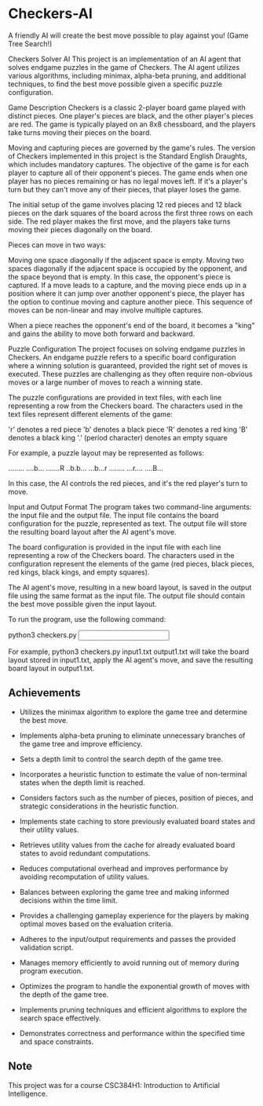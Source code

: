 # Checkers-AI
A friendly AI will create the best move possible to play against you! (Game Tree Search!)

Checkers Solver AI
This project is an implementation of an AI agent that solves endgame puzzles in the game of Checkers. The AI agent utilizes various algorithms, including minimax, alpha-beta pruning, and additional techniques, to find the best move possible given a specific puzzle configuration.

Game Description
Checkers is a classic 2-player board game played with distinct pieces. One player's pieces are black, and the other player's pieces are red. The game is typically played on an 8x8 chessboard, and the players take turns moving their pieces on the board.

Moving and capturing pieces are governed by the game's rules. The version of Checkers implemented in this project is the Standard English Draughts, which includes mandatory captures. The objective of the game is for each player to capture all of their opponent's pieces. The game ends when one player has no pieces remaining or has no legal moves left. If it's a player's turn but they can't move any of their pieces, that player loses the game.

The initial setup of the game involves placing 12 red pieces and 12 black pieces on the dark squares of the board across the first three rows on each side. The red player makes the first move, and the players take turns moving their pieces diagonally on the board.

Pieces can move in two ways:

Moving one space diagonally if the adjacent space is empty.
Moving two spaces diagonally if the adjacent space is occupied by the opponent, and the space beyond that is empty. In this case, the opponent's piece is captured.
If a move leads to a capture, and the moving piece ends up in a position where it can jump over another opponent's piece, the player has the option to continue moving and capture another piece. This sequence of moves can be non-linear and may involve multiple captures.

When a piece reaches the opponent's end of the board, it becomes a "king" and gains the ability to move both forward and backward.

Puzzle Configuration
The project focuses on solving endgame puzzles in Checkers. An endgame puzzle refers to a specific board configuration where a winning solution is guaranteed, provided the right set of moves is executed. These puzzles are challenging as they often require non-obvious moves or a large number of moves to reach a winning state.

The puzzle configurations are provided in text files, with each line representing a row from the Checkers board. The characters used in the text files represent different elements of the game:

'r' denotes a red piece
'b' denotes a black piece
'R' denotes a red king
'B' denotes a black king
'.' (period character) denotes an empty square

For example, a puzzle layout may be represented as follows:

........
....b...
.......R
..b.b...
...b...r
........
...r....
....B...

In this case, the AI controls the red pieces, and it's the red player's turn to move.

Input and Output Format
The program takes two command-line arguments: the input file and the output file. The input file contains the board configuration for the puzzle, represented as text. The output file will store the resulting board layout after the AI agent's move.

The board configuration is provided in the input file with each line representing a row of the Checkers board. The characters used in the configuration represent the elements of the game (red pieces, black pieces, red kings, black kings, and empty squares).

The AI agent's move, resulting in a new board layout, is saved in the output file using the same format as the input file. The output file should contain the best move possible given the input layout.

To run the program, use the following command:

python3 checkers.py <input file> <output file>

For example, python3 checkers.py input1.txt output1.txt will take the board layout stored in input1.txt, apply the AI agent's move, and save the resulting board layout in output1.txt.

## Achievements

- Utilizes the minimax algorithm to explore the game tree and determine the best move.

- Implements alpha-beta pruning to eliminate unnecessary branches of the game tree and improve efficiency.

- Sets a depth limit to control the search depth of the game tree.

- Incorporates a heuristic function to estimate the value of non-terminal states when the depth limit is reached.

- Considers factors such as the number of pieces, position of pieces, and strategic considerations in the heuristic function.

- Implements state caching to store previously evaluated board states and their utility values.

- Retrieves utility values from the cache for already evaluated board states to avoid redundant computations.

- Reduces computational overhead and improves performance by avoiding recomputation of utility values.

- Balances between exploring the game tree and making informed decisions within the time limit.

- Provides a challenging gameplay experience for the players by making optimal moves based on the evaluation criteria.

- Adheres to the input/output requirements and passes the provided validation script.

- Manages memory efficiently to avoid running out of memory during program execution.

- Optimizes the program to handle the exponential growth of moves with the depth of the game tree.

- Implements pruning techniques and efficient algorithms to explore the search space effectively.

- Demonstrates correctness and performance within the specified time and space constraints.

## Note
This project was for a course CSC384H1: Introduction to Artificial Intelligence.
